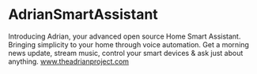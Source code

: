 # AdrianSmartAssistant
Introducing Adrian, your advanced open source Home Smart Assistant. Bringing simplicity to your home through voice automation. Get a morning news update, stream music, control your smart devices &amp; ask just about anything. www.theadrianproject.com
